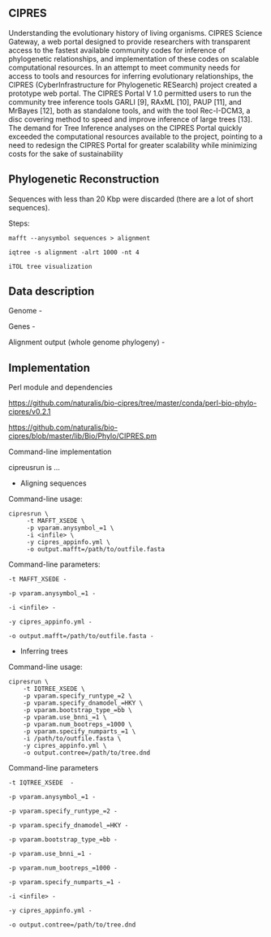 ## CIPRES
Understanding the evolutionary history of living organisms. 
CIPRES Science Gateway, a web portal designed to provide researchers with transparent access to the fastest available community codes 
for inference of phylogenetic relationships, and implementation of these codes on scalable computational resources.
In an attempt to meet community needs for access to tools and resources for inferring evolutionary relationships, 
the CIPRES (CyberInfrastructure for Phylogenetic RESearch) project created a prototype web portal. 
The CIPRES Portal V 1.0 permitted users to run the community tree inference tools GARLI [9], RAxML [10], PAUP [11], and MrBayes [12], 
both as standalone tools, and with the tool Rec-I-DCM3, a disc covering method to speed and improve inference of large trees [13]. 
The demand for Tree Inference analyses on the CIPRES Portal quickly exceeded the computational resources available to the project, 
pointing to a need to redesign the CIPRES Portal for greater scalability while minimizing costs for the sake of sustainability

## Phylogenetic Reconstruction
Sequences with less than 20 Kbp were discarded (there are a lot of short sequences).

Steps:

```
mafft --anysymbol sequences > alignment

iqtree -s alignment -alrt 1000 -nt 4

iTOL tree visualization

```

## Data description

Genome - 

Genes -

Alignment output (whole genome phylogeny) - 

## Implementation

Perl module and dependencies

https://github.com/naturalis/bio-cipres/tree/master/conda/perl-bio-phylo-cipres/v0.2.1

https://github.com/naturalis/bio-cipres/blob/master/lib/Bio/Phylo/CIPRES.pm

Command-line implementation

cipreusrun is ...

- Aligning sequences

Command-line usage:

```
cipresrun \
     -t MAFFT_XSEDE \
     -p vparam.anysymbol_=1 \
     -i <infile> \
     -y cipres_appinfo.yml \
     -o output.mafft=/path/to/outfile.fasta
```
Command-line parameters:

```
-t MAFFT_XSEDE -

-p vparam.anysymbol_=1 -

-i <infile> -

-y cipres_appinfo.yml -

-o output.mafft=/path/to/outfile.fasta -

```

- Inferring trees 



Command-line usage:

```
cipresrun \
    -t IQTREE_XSEDE \
    -p vparam.specify_runtype_=2 \
    -p vparam.specify_dnamodel_=HKY \
    -p vparam.bootstrap_type_=bb \
    -p vparam.use_bnni_=1 \
    -p vparam.num_bootreps_=1000 \
    -p vparam.specify_numparts_=1 \
    -i /path/to/outfile.fasta \
    -y cipres_appinfo.yml \    
    -o output.contree=/path/to/tree.dnd
```
Command-line parameters

```
-t IQTREE_XSEDE  -

-p vparam.anysymbol_=1 -

-p vparam.specify_runtype_=2 -

-p vparam.specify_dnamodel_=HKY -

-p vparam.bootstrap_type_=bb -

-p vparam.use_bnni_=1 -

-p vparam.num_bootreps_=1000 -

-p vparam.specify_numparts_=1 -

-i <infile> -

-y cipres_appinfo.yml -

-o output.contree=/path/to/tree.dnd

```






